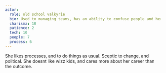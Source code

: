 ```yaml
---
actor:
  role: old school valkyrie
  bio: Used to managing teams, has an ability to confuse people and herself.
  charisma: 10
  patience: 2
  tech: 10
  people: 7
  process: 6
---
```

She likes processes, and to do things as usual. Sceptic to change, and political.
She doesnt like wizz kids, and cares more about her career than the outcome.
